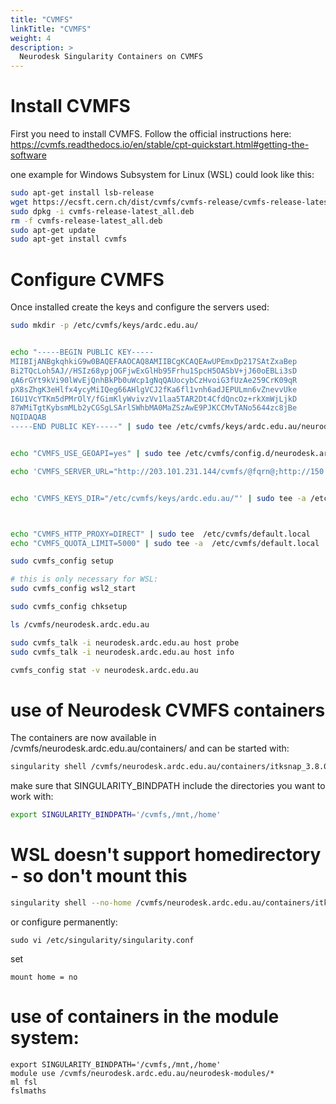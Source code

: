 ```yaml
---
title: "CVMFS"
linkTitle: "CVMFS"
weight: 4
description: >
  Neurodesk Singularity Containers on CVMFS
---
```


# Install CVMFS
First you need to install CVMFS. Follow the official instructions here: https://cvmfs.readthedocs.io/en/stable/cpt-quickstart.html#getting-the-software

one example for Windows Subsystem for Linux (WSL) could look like this:
```bash {linenos=table}
sudo apt-get install lsb-release
wget https://ecsft.cern.ch/dist/cvmfs/cvmfs-release/cvmfs-release-latest_all.deb
sudo dpkg -i cvmfs-release-latest_all.deb
rm -f cvmfs-release-latest_all.deb
sudo apt-get update
sudo apt-get install cvmfs
```

# Configure CVMFS

Once installed create the keys and configure the servers used:
```bash {linenos=table}
sudo mkdir -p /etc/cvmfs/keys/ardc.edu.au/


echo "-----BEGIN PUBLIC KEY-----
MIIBIjANBgkqhkiG9w0BAQEFAAOCAQ8AMIIBCgKCAQEAwUPEmxDp217SAtZxaBep
Bi2TQcLoh5AJ//HSIz68ypjOGFjwExGlHb95Frhu1SpcH5OASbV+jJ60oEBLi3sD
qA6rGYt9kVi90lWvEjQnhBkPb0uWcp1gNqQAUocybCzHvoiG3fUzAe259CrK09qR
pX8sZhgK3eHlfx4ycyMiIQeg66AHlgVCJ2fKa6fl1vnh6adJEPULmn6vZnevvUke
I6U1VcYTKm5dPMrOlY/fGimKlyWvivzVv1laa5TAR2Dt4CfdQncOz+rkXmWjLjkD
87WMiTgtKybsmMLb2yCGSgLSArlSWhbMA0MaZSzAwE9PJKCCMvTANo5644zc8jBe
NQIDAQAB
-----END PUBLIC KEY-----" | sudo tee /etc/cvmfs/keys/ardc.edu.au/neurodesk.ardc.edu.au.pub


echo "CVMFS_USE_GEOAPI=yes" | sudo tee /etc/cvmfs/config.d/neurodesk.ardc.edu.au.conf

echo 'CVMFS_SERVER_URL="http://203.101.231.144/cvmfs/@fqrn@;http://150.136.239.221/cvmfs/@fqrn@;http://132.145.96.34/cvmfs/@fqrn@;http://140.238.170.185/cvmfs/@fqrn@;http://130.61.74.69/cvmfs/@fqrn@;http://152.67.114.42/cvmfs/@fqrn@"' | sudo tee -a /etc/cvmfs/config.d/neurodesk.ardc.edu.au.conf \


echo 'CVMFS_KEYS_DIR="/etc/cvmfs/keys/ardc.edu.au/"' | sudo tee -a /etc/cvmfs/config.d/neurodesk.ardc.edu.au.conf



echo "CVMFS_HTTP_PROXY=DIRECT" | sudo tee  /etc/cvmfs/default.local
echo "CVMFS_QUOTA_LIMIT=5000" | sudo tee -a  /etc/cvmfs/default.local

sudo cvmfs_config setup

# this is only necessary for WSL:
sudo cvmfs_config wsl2_start

sudo cvmfs_config chksetup

ls /cvmfs/neurodesk.ardc.edu.au

sudo cvmfs_talk -i neurodesk.ardc.edu.au host probe
sudo cvmfs_talk -i neurodesk.ardc.edu.au host info

cvmfs_config stat -v neurodesk.ardc.edu.au
```


# use of Neurodesk CVMFS containers
The containers are now available in /cvmfs/neurodesk.ardc.edu.au/containers/ and can be started with:
```bash
singularity shell /cvmfs/neurodesk.ardc.edu.au/containers/itksnap_3.8.0_20201208/itksnap_3.8.0_20201208.simg
```
make sure that SINGULARITY_BINDPATH include the directories you want to work with:
```bash
export SINGULARITY_BINDPATH='/cvmfs,/mnt,/home'
```

# WSL doesn't support homedirectory - so don't mount this
```bash
singularity shell --no-home /cvmfs/neurodesk.ardc.edu.au/containers/itksnap_3.8.0_20201208/itksnap_3.8.0_20201208.simg
```
or configure permanently:
```
sudo vi /etc/singularity/singularity.conf
```
set
```
mount home = no
```

# use of containers in the module system:
```
export SINGULARITY_BINDPATH='/cvmfs,/mnt,/home'
module use /cvmfs/neurodesk.ardc.edu.au/neurodesk-modules/*
ml fsl
fslmaths
```


